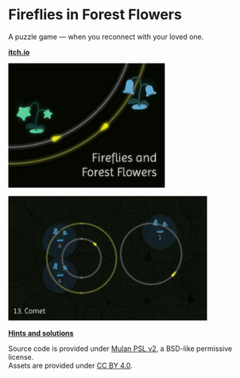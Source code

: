 # Fireflies in Forest Flowers

A puzzle game — when you reconnect with your loved one.

[**itch.io**](https://ayuusweetfish.itch.io/fireflies-in-forest-flowers)

![Cover](misc/cover.png)

![Screenshot](misc/screenshot.png)

[**Hints and solutions**](misc/solutions/README.md)

Source code is provided under [Mulan PSL v2](https://opensource.org/licenses/MulanPSL-2.0), a BSD-like permissive license.  
Assets are provided under [CC BY 4.0](https://creativecommons.org/licenses/by/4.0/).
